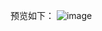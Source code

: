 预览如下：
![image](https://github.com/ChngRs/Project/assets/131143155/b7352132-5522-4e25-a4bf-ab5b1f360906)

